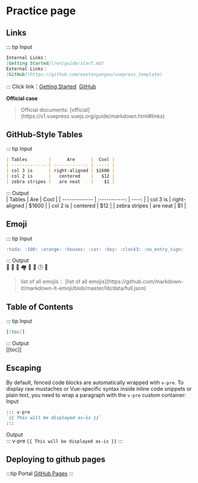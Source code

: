 # Practice page

## Links

::: tip Input
``` md
Internal Links：
[Getting Started](/en/guide/start.md)
External Links：
[GitHub](https://github.com/eastonyangxu/vuepress_template)
```
:::
Click link：[Getting Started](/en/guide/start.md)&nbsp;&nbsp;[GitHub](https://github.com/eastonyangxu/vuepress_template)

**Official case**
<blockquote>
Official documents:
[official](https://v1.vuepress.vuejs.org/guide/markdown.html#links)
</blockquote>

## GitHub-Style Tables
::: tip Input
``` md
| Tables        |      Are      |  Cool |
| ------------- | :-----------: | ----: |
| col 3 is      | right-aligned | $1600 |
| col 2 is      |   centered    |   $12 |
| zebra stripes |   are neat    |    $1 |
```
:::
Output<br/>
| Tables        |      Are      |  Cool |
| ------------- | :-----------: | ----: |
| col 3 is      | right-aligned | $1600 |
| col 2 is      |   centered    |   $12 |
| zebra stripes |   are neat    |    $1 |


## Emoji
::: tip Input
``` md
:tada: :100: :orange: :houses: :car: :boy: :clock3: :no_entry_sign:
```
:::
Output<br/>
:tada: :100: :orange: :houses: :car: :boy: :clock3: :no_entry_sign:
<blockquote>
list of all emojis：
[list of all emojis](https://github.com/markdown-it/markdown-it-emoji/blob/master/lib/data/full.json)
</blockquote>


## Table of Contents
::: tip Input
``` md
[[toc]]
```
:::
Output<br/>
[[toc]]


## Escaping
By default, fenced code blocks are automatically wrapped with `v-pre`. To display raw mustaches or Vue-specific syntax inside inline code snippets or plain text, you need to wrap a paragraph with the `v-pre` custom container:<br/>
Input<br/>
``` md
::: v-pre
`{{ This will be displayed as-is }}`
:::
```
Output<br/>
::: v-pre
`{{ This will be displayed as-is }}`
:::

## Deploying  to github pages
:::tip Portal
[GitHub Pages](https://v1.vuepress.vuejs.org/zh/guide/deploy.html#github-pages)
:::
